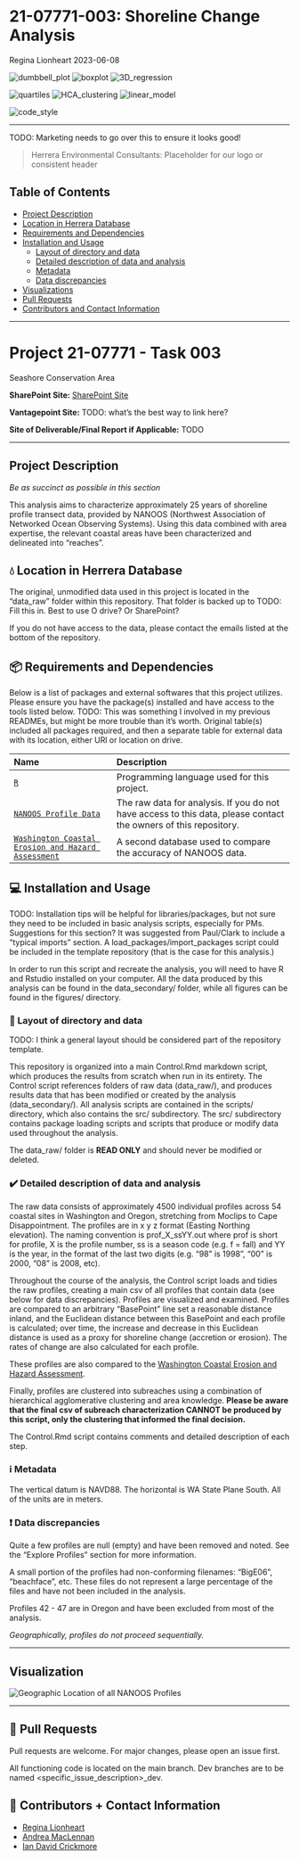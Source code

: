 21-07771-003: Shoreline Change Analysis
================
Regina Lionheart
2023-06-08

![dumbbell_plot](https://img.shields.io/badge/plot-dumbbell-%231D455C)
![boxplot](https://img.shields.io/badge/plot-boxplot-%231D455C)
![3D_regression](https://img.shields.io/badge/plot-3D%20regression-%231D455C)

![quartiles](https://img.shields.io/badge/stats-quartiles-%233ECDA3)
![HCA_clustering](https://img.shields.io/badge/stats-HCA%20clustering-%233ECDA3)
![linear_model](https://img.shields.io/badge/stats-linear%20model-%233ECDA3)

![code_style](https://img.shields.io/badge/style-needs%20checking-red)

------------------------------------------------------------------------

TODO: Marketing needs to go over this to ensure it looks good!

> Herrera Environmental Consultants: Placeholder for our logo or
> consistent header

## Table of Contents

- [Project Description](#Project-Description)
- [Location in Herrera Database](#Location-in-Herrera-Database)  
- [Requirements and Dependencies](#Requirements-and-Dependencies)
- [Installation and Usage](#Installation-and-Usage)
  - [Layout of directory and data](#Layout-of-directory-and-data)
  - [Detailed description of data and
    analysis](#Detailed-description-of-data-and-analysis)
  - [Metadata](#Metadata)
  - [Data discrepancies](#Data-discrepancies)
- [Visualizations](#Visualization)
- [Pull Requests](#Pull-Requests)
- [Contributors and Contact
  Information](#Contributors-and-Contact-Information)

------------------------------------------------------------------------

# Project 21-07771 - Task 003

Seashore Conservation Area

**SharePoint Site:** [SharePoint
Site](https://herrerainc.sharepoint.com/teams/21-07771-002)

**Vantagepoint Site:** TODO: what’s the best way to link here?

**Site of Deliverable/Final Report if Applicable:** TODO

------------------------------------------------------------------------

## Project Description

*Be as succinct as possible in this section*

This analysis aims to characterize approximately 25 years of shoreline
profile transect data, provided by NANOOS (Northwest Association of
Networked Ocean Observing Systems). Using this data combined with area
expertise, the relevant coastal areas have been characterized and
delineated into “reaches”.

## :droplet: Location in Herrera Database

The original, unmodified data used in this project is located in the
“data_raw” folder within this repository. That folder is backed up to
TODO: Fill this in. Best to use O drive? Or SharePoint?

If you do not have access to the data, please contact the emails listed
at the bottom of the repository.

## 📦 Requirements and Dependencies

Below is a list of packages and external softwares that this project
utilizes. Please ensure you have the package(s) installed and have
access to the tools listed below. TODO: This was something I involved in
my previous READMEs, but might be more trouble than it’s worth. Original
table(s) included all packages required, and then a separate table for
external data with its location, either URl or location on drive.

| Name                                                                                                                                            | Description                                                                                                      |
|:------------------------------------------------------------------------------------------------------------------------------------------------|:-----------------------------------------------------------------------------------------------------------------|
| [`R`](https://www.r-project.org/)                                                                                                               | Programming language used for this project.                                                                      |
| [`NANOOS Profile Data`](https://nvs.nanoos.org/BeachMapping)                                                                                    | The raw data for analysis. If you do not have access to this data, please contact the owners of this repository. |
| [`Washington Coastal Erosion and Hazard Assessment`](https://waecy.maps.arcgis.com/apps/View/index.html?appid=389d0a3ce642485db912d4a416a56e25) | A second database used to compare the accuracy of NANOOS data.                                                   |

## :computer: Installation and Usage

TODO: Installation tips will be helpful for libraries/packages, but not
sure they need to be included in basic analysis scripts, especially for
PMs. Suggestions for this section? It was suggested from Paul/Clark to
include a “typical imports” section. A load_packages/import_packages
script could be included in the template repository (that is the case
for this analysis.)

In order to run this script and recreate the analysis, you will need to
have R and Rstudio installed on your computer. All the data produced by
this analysis can be found in the data_secondary/ folder, while all
figures can be found in the figures/ directory.

### :arrows_counterclockwise: Layout of directory and data

TODO: I think a general layout should be considered part of the
repository template.

This repository is organized into a main Control.Rmd markdown script,
which produces the results from scratch when run in its entirety. The
Control script references folders of raw data (data_raw/), and produces
results data that has been modified or created by the analysis
(data_secondary/). All analysis scripts are contained in the scripts/
directory, which also contains the src/ subdirectory. The src/
subdirectory contains package loading scripts and scripts that produce
or modify data used throughout the analysis.

The data_raw/ folder is **READ ONLY** and should never be modified or
deleted.

### :heavy_check_mark: Detailed description of data and analysis

The raw data consists of approximately 4500 individual profiles across
54 coastal sites in Washington and Oregon, stretching from Moclips to
Cape Disappointment. The profiles are in x y z format (Easting Northing
elevation). The naming convention is prof_X\_ssYY.out where prof is
short for profile, X is the profile number, ss is a season code (e.g. f
= fall) and YY is the year, in the format of the last two digits
(e.g. “98” is 1998”, “00” is 2000, “08” is 2008, etc).

Throughout the course of the analysis, the Control script loads and
tidies the raw profiles, creating a main csv of all profiles that
contain data (see below for data discrepancies). Profiles are visualized
and examined. Profiles are compared to an arbitrary “BasePoint” line set
a reasonable distance inland, and the Euclidean distance between this
BasePoint and each profile is calculated; over time, the increase and
decrease in this Euclidean distance is used as a proxy for shoreline
change (accretion or erosion). The rates of change are also calculated
for each profile.

These profiles are also compared to the [Washington Coastal Erosion and
Hazard
Assessment](https://waecy.maps.arcgis.com/apps/View/index.html?appid=389d0a3ce642485db912d4a416a56e25).

Finally, profiles are clustered into subreaches using a combination of
hierarchical agglomerative clustering and area knowledge. **Please be
aware that the final csv of subreach characterization CANNOT be produced
by this script, only the clustering that informed the final decision.**

The Control.Rmd script contains comments and detailed description of
each step.

### :information_source: Metadata

The vertical datum is NAVD88. The horizontal is WA State Plane South.
All of the units are in meters.

### :exclamation: Data discrepancies

Quite a few profiles are null (empty) and have been removed and noted.
See the “Explore Profiles” section for more information.

A small portion of the profiles had non-conforming filenames: “BigE06”,
“beachface”, etc. These files do not represent a large percentage of the
files and have not been included in the analysis.

Profiles 42 - 47 are in Oregon and have been excluded from most of the
analysis.

*Geographically, profiles do not proceed sequentially.*

------------------------------------------------------------------------

## Visualization

![Geographic Location of all NANOOS
Profiles](visuals/Fig1_ShorelineTransects1024_1.png)

------------------------------------------------------------------------

## 🔧 Pull Requests

Pull requests are welcome. For major changes, please open an issue
first.

All functioning code is located on the main branch. Dev branches are to
be named <specific_issue_description>\_dev.

## 💬 Contributors + Contact Information

- [Regina Lionheart](https://github.com/R-Lionheart)
- [Andrea
  MacLennan](https://www.herrerainc.com/team-member/andrea-maclennan/)
- [Ian David
  Crickmore](https://www.herrerainc.com/team-member/ian-david-crickmore/)
